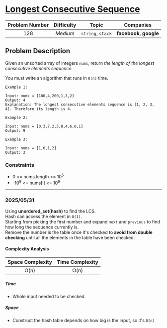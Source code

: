 # [Longest Consecutive Sequence](https://leetcode.com/problems/longest-consecutive-sequence/)

| Problem Number | Difficulty | Topic | Companies |
| :--: | :--: |:--:|:--:|
| 128  | *Medium*  | `string`, `stack` | **facebook, google** |

## Problem Description

Given an unsorted array of integers `nums`, return *the length of the longest consecutive elements sequence*.

You must write an algorithm that runs in `O(n)` time.

```text
Example 1:

Input: nums = [100,4,200,1,3,2]
Output: 4
Explanation: The longest consecutive elements sequence is [1, 2, 3, 4]. Therefore its length is 4.
```

```text
Example 2:

Input: nums = [0,3,7,2,5,8,4,6,0,1]
Output: 9
```

```text
Example 3:

Input: nums = [1,0,1,2]
Output: 3
```

### Constraints

- 0 <= nums.length <= 10<sup>5</sup>  
- -10<sup>9</sup> <= nums[i] <= 10<sup>9</sup>

---

### 2025/05/31

Using **unordered_set(hash)** to find the LCS.  
Hash can access the element in `O(1)`.  
Starting from picking the first number and expand `next` and `previous` to find how long the sequence currently is.  
Remove the number is the table once it's checked to **avoid from double checking** until all the elements in the table have been checked.

#### Complexity Analysis

| Space Complexity | Time Complexity |
| :--: | :--: |
| O(n)  | O(n)|

##### Time

- Whole input needed to be checked.

##### Space

- Construct the hash table depends on how big is the input, so it's `O(n)`
